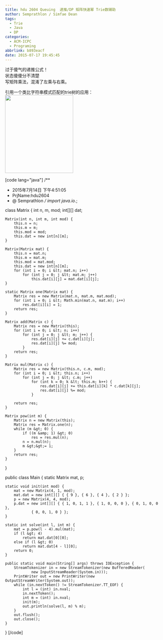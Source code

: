 ```yaml
---
title: hdu 2604 Queuing  递推/DP 矩阵快速幂 Trie数辅助
author: Semprathlon / Simfae Dean
tags:
  - Trie
  - Java
  - DP
categories:
  - ACM-ICPC
  - Programing
abbrlink: b893eacf
date: 2015-07-17 19:45:45
---
```

过于傻气的递推公式！   
状态傻傻分不清楚   
写矩阵乘法，混淆了左乘与右乘。   

引用一个类比字符串模式匹配的trie树的应用：   
<a href="http://blog.chinaunix.net/uid-24323834-id-261400.html"><img src="http://blog.chinaunix.net/attachment/201104/23/24323834_1303543495R9zl.gif" width="223" height="255" class="alignnone" /></a>   

[code lang="java"]
/**
 * 2015年7月14日 下午4:51:05
 * PrjName:hdu2604
 * @ Semprathlon
 */
import java.io.*;

class Matrix {
    int n, m, mod;
    int[][] dat;

    Matrix(int n, int m, int mod) {
        this.n = n;
        this.m = m;
        this.mod = mod;
        this.dat = new int[n][m];
    }

    Matrix(Matrix mat) {
        this.n = mat.n;
        this.m = mat.m;
        this.mod = mat.mod;
        this.dat = new int[n][m];
        for (int i = 0; i &lt; mat.n; i++)
            for (int j = 0; j &lt; mat.m; j++)
                this.dat[i][j] = mat.dat[i][j];
    }

    static Matrix one(Matrix mat) {
        Matrix res = new Matrix(mat.n, mat.m, mat.mod);
        for (int i = 0; i &lt; Math.min(mat.n, mat.m); i++)
            res.dat[i][i] = 1;
        return res;
    }

    Matrix add(Matrix c) {
        Matrix res = new Matrix(this);
        for (int i = 0; i &lt; n; i++)
            for (int j = 0; j &lt; m; j++) {
                res.dat[i][j] += c.dat[i][j];
                res.dat[i][j] %= mod;
            }
        return res;
    }

    Matrix mul(Matrix c) {
        Matrix res = new Matrix(this.n, c.m, mod);
        for (int i = 0; i &lt; this.n; i++)
            for (int j = 0; j &lt; c.m; j++)
                for (int k = 0; k &lt; this.m; k++) {
                    res.dat[i][j] += this.dat[i][k] * c.dat[k][j];
                    res.dat[i][j] %= mod;
                }

        return res;
    }

    Matrix pow(int m) {
        Matrix n = new Matrix(this);
        Matrix res = Matrix.one(n);
        while (m &gt; 0) {
            if ((m &amp; 1) &gt; 0)
                res = res.mul(n);
            n = n.mul(n);
            m &gt;&gt;= 1;
        }
        return res;
    }
}

public class Main {
    static Matrix mat, p;

    static void init(int mod) {
        mat = new Matrix(4, 1, mod);
        mat.dat = new int[][] { { 9 }, { 6 }, { 4 }, { 2 } };
        p = new Matrix(4, 4, mod);
        p.dat = new int[][] { { 1, 0, 1, 1 }, { 1, 0, 0, 0 }, { 0, 1, 0, 0 },
                { 0, 0, 1, 0 } };
    }

    static int solve(int l, int m) {
        mat = p.pow(l - 4).mul(mat);
        if (l &gt; 4)
            return mat.dat[0][0];
        else if (l &gt; 0)
            return mat.dat[4 - l][0];
        return 0;
    }

    public static void main(String[] args) throws IOException {
        StreamTokenizer in = new StreamTokenizer(new BufferedReader(
                new InputStreamReader(System.in)));
        PrintWriter out = new PrintWriter(new OutputStreamWriter(System.out));
        while (in.nextToken() != StreamTokenizer.TT_EOF) {
            int l = (int) in.nval;
            in.nextToken();
            int m = (int) in.nval;
            init(m);
            out.println(solve(l, m) % m);    
        }
        out.flush();
        out.close();
    }
}
[/code]